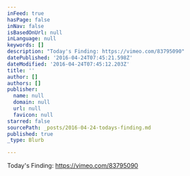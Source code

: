 ```yaml
---
inFeed: true
hasPage: false
inNav: false
isBasedOnUrl: null
inLanguage: null
keywords: []
description: "Today's Finding: https://vimeo.com/83795090"
datePublished: '2016-04-24T07:45:21.598Z'
dateModified: '2016-04-24T07:45:12.203Z'
title: ''
author: []
authors: []
publisher:
  name: null
  domain: null
  url: null
  favicon: null
starred: false
sourcePath: _posts/2016-04-24-todays-finding.md
published: true
_type: Blurb

---
```

Today's Finding: https://vimeo.com/83795090